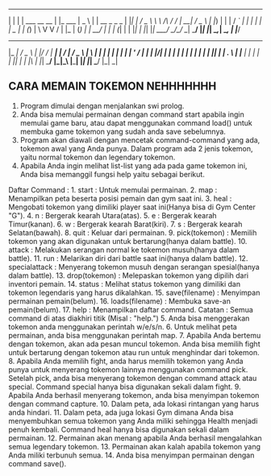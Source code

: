 
  _   _                        _               ____    _                 
 | | | |   ___   __      __   | |_    ___     |  _ \  | |   __ _   _   _ 
 | |_| |  / _ \  \ \ /\ / /   | __|  / _ \    | |_) | | |  / _` | | | | |
 |  _  | | (_) |  \ V  V /    | |_  | (_) |   |  __/  | | | (_| | | |_| |
 |_| |_|  \___/    \_/\_/      \__|  \___/    |_|     |_|  \__,_|  \__, |
                                                                   |___/ 

  _____    ___    _  __  _____   __  __    ___    _   _ 
 |_   _|  / _ \  | |/ / | ____| |  \/  |  / _ \  | \ | |
   | |   | | | | | ' /  |  _|   | |\/| | | | | | |  \| |
   | |   | |_| | | . \  | |___  | |  | | | |_| | | |\  |
   |_|    \___/  |_|\_\ |_____| |_|  |_|  \___/  |_| \_|

## CARA MEMAIN TOKEMON NEHHHHHHH
1. Program dimulai dengan menjalankan swi prolog.
2. Anda bisa memulai permainan dengan command start apabila ingin memulai game baru, atau dapat menggunakan command load(<namafile>) untuk membuka game tokemon yang sudah anda save sebelumnya.
3. Program akan diawali dengan mencetak command-command yang ada, tokemon awal yang Anda punya. Dalam program ada 2 jenis tokemon, yaitu normal tokemon dan legendary tokemon. 
4. Apabila Anda ingin melihat list-list yang ada pada game tokemon ini, Anda bisa memanggil fungsi help yaitu sebagai berikut.

Daftar Command : 
    1. start : Untuk memulai permainan.
    2. map : Menampilkan peta beserta posisi pemain dan gym saat ini.
	3. heal : Mengobati tokemon yang dimiliki player saat ini(Hanya bisa di Gym Center "G").
	4. n : Bergerak kearah Utara(atas).
	5. e : Bergerak kearah Timur(kanan).
	6. w : Bergerak kearah Barat(kiri).
	7. s : Bergerak kearah Selatan(bawah).
	8. quit : Keluar dari permainan.
	9. pick(tokemon) : Memilih tokemon yang akan digunakan untuk bertarung(hanya dalam battle).
    10. attack : Melakukan serangan normal ke tokemon musuh(hanya dalam battle).
	11. run : Melarikan diri dari battle saat ini(hanya dalam battle).
	12. specialattack : Menyerang tokemon musuh dengan serangan spesial(hanya dalam battle).
	13. drop(tokemon) : Melepaskan tokemon yang dipilih dari inventori pemain.
	14. status : Melihat status tokemon yang dimiliki dan tokemon legendaris yang harus dikalahkan.
	15. save(filename) : Menyimpan permainan pemain(belum).
	16. loads(filename) : Membuka save-an pemain(belum).
	17. help : Menampilkan daftar command.
  	Catatan : Semua command di atas diakhiri titik (Misal : "help.")
5. Anda bisa menggerakan tokemon anda menggunakan perintah w/e/s/n.
6. Untuk melihat peta permainan, anda bisa menggunakan perintah map.
7. Apabila Anda bertemu dengan tokemon, akan ada pesan muncul tokemon. Anda bisa memilih fight untuk bertarung dengan tokemon atau run untuk menghindar dari tokemon.
8. Apabila Anda memilih fight, anda harus memilih tokemon yang Anda punya untuk menyerang tokemon lainnya menggunakan command pick. Setelah pick, anda bisa menyerang tokemon dengan command attack atau special. Command special hanya bisa digunakan sekali dalam fight.
9. Apabila Anda berhasil menyerang tokemon, anda bisa menyimpan tokemon dengan command capture.
10. Dalam peta, ada lokasi rintangan yang harus anda hindari.
11. Dalam peta, ada juga lokasi Gym dimana Anda bisa menyembuhkan semua tokemon yang Anda miliki sehingga Health menjadi penuh kembali. Command heal hanya bisa digunakan sekali dalam permainan.
12. Permainan akan menang apabila Anda berhasil mengalahkan semua legendary tokemon.
13. Permainan akan kalah apabila tokemon yang Anda miliki terbunuh semua.
14. Anda bisa menyimpan permainan dengan command save(<namafile>). 

